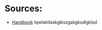 # Sources:
* [Handbook](https://frontendmasters.com/books/front-end-handbook/2017/practice/interview-q.html)
tqwlaktlaskglkszgakgksdlgklsd
